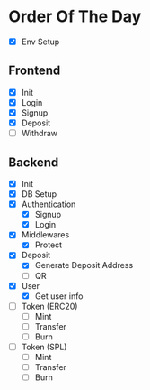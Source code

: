 # Order Of The Day

- [x] Env Setup

## Frontend

- [x] Init
- [x] Login
- [x] Signup
- [x] Deposit
- [ ] Withdraw

## Backend

- [x] Init
- [x] DB Setup
- [x] Authentication
  - [x] Signup
  - [x] Login
- [x] Middlewares
  - [x] Protect
- [x] Deposit
  - [x] Generate Deposit Address
  - [ ] QR
- [x] User
  - [x] Get user info
- [ ] Token (ERC20)
  - [ ] Mint
  - [ ] Transfer
  - [ ] Burn
- [ ] Token (SPL)
  - [ ] Mint
  - [ ] Transfer
  - [ ] Burn
